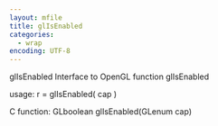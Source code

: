 ```yaml
---
layout: mfile
title: glIsEnabled
categories:
  - wrap
encoding: UTF-8
---
```


glIsEnabled  Interface to OpenGL function glIsEnabled

usage:  r = glIsEnabled( cap )

C function:  GLboolean glIsEnabled(GLenum cap)